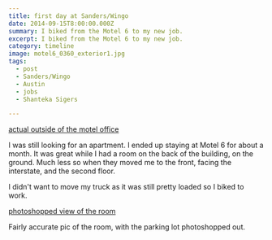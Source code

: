 ```yaml
---
title: first day at Sanders/Wingo
date: 2014-09-15T8:00:00.000Z
summary: I biked from the Motel 6 to my new job.
excerpt: I biked from the Motel 6 to my new job.
category: timeline
image: motel6_0360_exterior1.jpg
tags:
  - post 
  - Sanders/Wingo
  - Austin
  - jobs
  - Shanteka Sigers

---
```


[actual outside of the motel office](/static/img/timeline/motel6_0360_exterior1.jpg "actual outside of the motel office")

I was still looking for an apartment. I ended up staying at Motel 6 for about a month. It was great while I had a room on the back of the building, on the ground. Much less so when they moved me to the front, facing the interstate, and the second floor.

I didn't want to move my truck as it was still pretty loaded so I biked to work.

[photoshopped view of the room](/static/img/timeline/motel6_0360_single2.jpg "photoshopped view of the room")
<figcaption>Fairly accurate pic of the room, with the parking lot photoshopped out.</figcaption> 